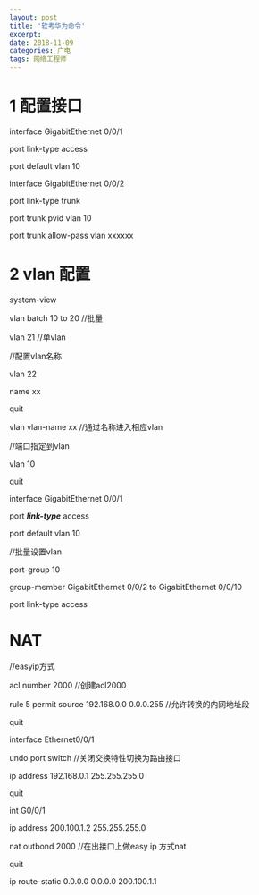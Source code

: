 ```yaml
---
layout: post
title: '软考华为命令'
excerpt:
date: 2018-11-09
categories: 广电
tags: 网络工程师
---
```






# 1 配置接口

interface GigabitEthernet 0/0/1

port link-type access

port default vlan 10



interface GigabitEthernet 0/0/2

port link-type trunk

port trunk pvid vlan 10

port trunk allow-pass vlan xxxxxx



# 2 vlan 配置

system-view

vlan batch 10 to 20 //批量

vlan 21 //单vlan



//配置vlan名称

vlan 22 

name xx

quit

vlan vlan-name xx //通过名称进入相应vlan



//端口指定到vlan

vlan 10

quit

interface GigabitEthernet 0/0/1

port ***link-type*** access

port default vlan 10



//批量设置vlan

port-group 10

group-member GigabitEthernet 0/0/2 to GigabitEthernet 0/0/10

port link-type access



# NAT

//easyip方式

acl number 2000 //创建acl2000

rule 5 permit source 192.168.0.0 0.0.0.255 //允许转换的内网地址段

quit

interface Ethernet0/0/1

undo port switch //关闭交换特性切换为路由接口

ip address 192.168.0.1 255.255.255.0

quit

int G0/0/1

ip address 200.100.1.2 255.255.255.0

nat outbond 2000 //在出接口上做easy ip 方式nat

quit

ip route-static 0.0.0.0 0.0.0.0 200.100.1.1



